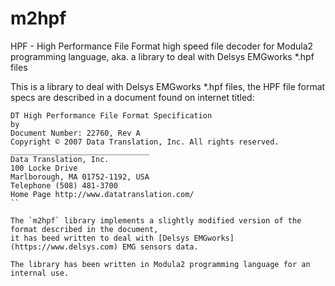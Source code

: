 # m2hpf
HPF - High Performance File Format high speed file decoder for Modula2 programming language,
aka. a library to deal with Delsys EMGworks *.hpf files

This is a library to deal with Delsys EMGworks *.hpf files, the HPF file format specs are described in a document found on internet titled:
```
DT High Performance File Format Specification
by
Document Number: 22760, Rev A
Copyright © 2007 Data Translation, Inc. All rights reserved.
_______________________________
Data Translation, Inc.
100 Locke Drive
Marlborough, MA 01752-1192, USA
Telephone (508) 481-3700
Home Page http://www.datatranslation.com/
``

The `m2hpf` library implements a slightly modified version of the format described in the document,
it has beed written to deal with [Delsys EMGworks](https://www.delsys.com) EMG sensors data.

The library has been written in Modula2 programming language for an internal use.
